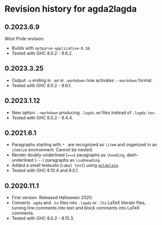# Revision history for agda2lagda

## 0.2023.6.9

_West Pride revision._

* Builds with `optparse-applicative-0.18`.
* Tested with GHC 8.0.2 - 9.6.2.

## 0.2023.3.25

* Output `-o` ending in `.md` or `.markdown` now activates `--markdown` format.
* Tested with GHC 8.0.2 - 9.6.1.

## 0.2023.1.12

* New option `--markdown` producing `.lagda.md` files instead of `.lagda.tex`.
* Tested with GHC 8.0.2 - 9.4.4.

## 0.2021.6.1

* Paragraphs starting with `* ` are recognized as `\item` and organized in an `itemize` environment.
  Cannot be nested.
* Render doubly-underlined (`===`) paragraphs as `\heading`,
  dash-underlined (`---`) paragraphs as `\subheading`.
* Added a small testsuite (`cabal test`) using [`goldplate`](https://hackage.haskell.org/package/goldplate).
* Tested with GHC 8.10.4 and 9.0.1.

## 0.2020.11.1

* First version. Released Halloween 2020.
* Converts `.agda` and `.hs` files into `.lagda` or `.lhs` LaTeX literate files,
  turning line comments into text and block comments into LaTeX comments.
* Tested with GHC 8.0.2 - 8.10.3.
